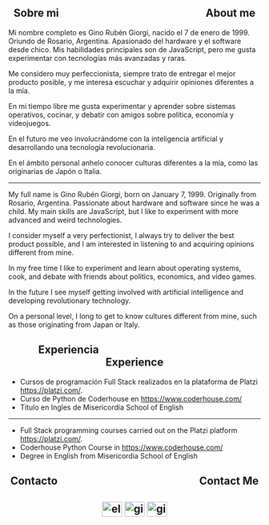 <h2 align="center">Sobre mi‎ ‎ ‎ ‎ ‎ ‎ ‎ ‎ ‎ ‎ ‎ ‎ ‎ ‎ ‎ ‎ ‎ ‎ ‎ ‎ ‎ ‎ ‎ ‎ ‎ ‎ ‎ ‎‎ ‎ ‎ ‎ ‎ ‎ ‎ ‎ ‎ ‎ ‎ ‎ ‎ ‎ ‎ ‎ ‎ ‎ ‎ ‎ ‎ ‎ ‎ ‎ ‎ ‎ ‎ ‎ ‎ ‎ ‎ ‎  About me </h2>
Mi nombre completo es Gino Rubén Giorgi, nacido el 7 de enero de 1999. Oriundo de Rosario, Argentina. Apasionado del hardware y el software desde chico. Mis habilidades principales son de JavaScript, pero me gusta experimentar con tecnologías más avanzadas y raras.

Me considero muy perfeccionista, siempre trato de entregar el mejor producto posible, y me interesa escuchar y adquirir opiniones diferentes a la mía.

En mi tiempo libre me gusta experimentar y aprender sobre sistemas operativos, cocinar, y debatir con amigos sobre política, economía y videojuegos. 

En el futuro me veo involucrándome con la inteligencia artificial y desarrollando una tecnología revolucionaria.

En el ámbito personal anhelo conocer culturas diferentes a la mía, como las originarias de Japón o Italia.

------------
My full name is Gino Rubén Giorgi, born on January 7, 1999. Originally from Rosario, Argentina. Passionate about hardware and software since he was a child. My main skills are JavaScript, but I like to experiment with more advanced and weird technologies.

I consider myself a very perfectionist, I always try to deliver the best product possible, and I am interested in listening to and acquiring opinions different from mine.

In my free time I like to experiment and learn about operating systems, cook, and debate with friends about politics, economics, and video games.

In the future I see myself getting involved with artificial intelligence and developing revolutionary technology.

On a personal level, I long to get to know cultures different from mine, such as those originating from Japan or Italy.

<h2 align="center">Experiencia‎ ‎ ‎ ‎ ‎ ‎ ‎ ‎ ‎ ‎ ‎ ‎ ‎ ‎ ‎ ‎ ‎ ‎ ‎ ‎ ‎ ‎ ‎ ‎ ‎ ‎ ‎ ‎‎ ‎ ‎ ‎ ‎ ‎ ‎ ‎ ‎ ‎ ‎ ‎ ‎ ‎ ‎ ‎ ‎ ‎ ‎ ‎ ‎ ‎ ‎ ‎ ‎ ‎ ‎  Experience</h2>

- Cursos de programación Full Stack realizados en la plataforma de Platzi https://platzi.com/.
- Curso de Python de Coderhouse en https://www.coderhouse.com/
- Titulo en Ingles de Misericordia School of English

------------
- Full Stack programming courses carried out on the Platzi platform https://platzi.com/.
- Coderhouse Python Course in https://www.coderhouse.com/
- Degree in English from Misericordia School of English

<h2 align="center">Contacto‎ ‎ ‎ ‎ ‎ ‎ ‎ ‎ ‎ ‎ ‎ ‎ ‎ ‎ ‎ ‎ ‎ ‎ ‎ ‎ ‎ ‎ ‎ ‎ ‎ ‎ ‎ ‎ ‎ ‎ ‎ ‎ ‎ ‎ ‎ ‎ ‎ ‎ ‎ ‎ ‎ ‎ ‎ ‎ ‎ ‎ ‎ ‎ ‎ ‎ ‎ ‎ ‎ ‎ ‎ ‎ ‎ Contact Me<h2/>
<p align="center">
<a href="https://twitter.com/elques0s" target="blank"><img align="center" src="https://raw.githubusercontent.com/rahuldkjain/github-profile-readme-generator/master/src/images/icons/Social/twitter.svg" alt="elques0s" height="30" width="40" /></a>
<a href="https://linkedin.com/in/gino ruben giorgi" target="blank"><img align="center" src="https://raw.githubusercontent.com/rahuldkjain/github-profile-readme-generator/master/src/images/icons/Social/linked-in-alt.svg" alt="gino ruben giorgi" height="30" width="40" /></a>
<a href="https://instagram.com/ginogiorgi1" target="blank"><img align="center" src="https://raw.githubusercontent.com/rahuldkjain/github-profile-readme-generator/master/src/images/icons/Social/instagram.svg" alt="ginogiorgi1" height="30" width="40" /></a>
<p/>
